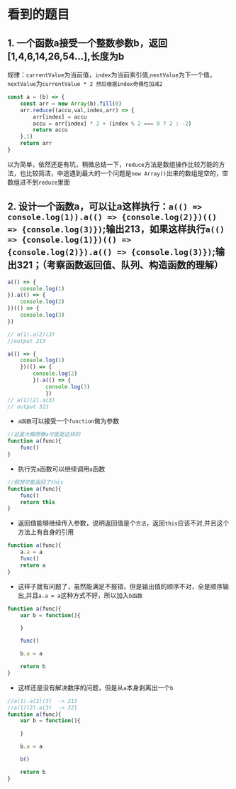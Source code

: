 # 看到的题目

## 1. 一个函数a接受一个整数参数b，返回[1,4,6,14,26,54...],长度为b

规律：`currentValue`为当前值，`index`为当前索引值,`nextValue`为下一个值，`nextValue`为`currentValue * 2 然后根据index奇偶性加减2`

```js
const a = (b) => {
    const arr = new Array(b).fill(0)
    arr.reduce((accu,val,index,arr) => {
        arr[index] = accu
        accu = arr[index] * 2 + (index % 2 === 0 ? 2 : -2)
        return accu
    },1)
    return arr
}
```

以为简单，依然还是有坑，稍微总结一下，`reduce`方法是数组操作比较万能的方法，也比较简洁，中途遇到最大的一个问题是`new Array()`出来的数组是空的，空数组进不到`reduce`里面

## 2. 设计一个函数a，可以让a这样执行：`a(() => console.log(1)).a(() => {console.log(2)})(() => {console.log(3)})`;输出213，如果这样执行`a(() => {console.log(1)})(() => {console.log(2)}).a(() => {console.log(3)})`;输出321；（考察**函数返回值**、**队列**、**构造函数**的理解）

```js
a(() => {
    console.log(1)
}).a(() => {
    console.log(2)
})(() => {
    console.log(3)
})

// a(1).a(2)(3)
//output 213
```

```js
a(() => {
    console.log(1)
    })(() => {
        console.log(2)
        }).a(() => {
            console.log(3)
            })
// a(1)(2).a(3)
// output 321
```

* `a函数`可以接受一个`function`做为参数

```js
//这是大概想像a可能是这样的
function a(func){
    func()
}
```

* 执行完`a`函数可以继续调用`a`函数

```js
//假想可能返回了this
function a(func){
    func()
    return this
}
```

* 返回值能够继续传入参数，说明返回值是个`方法`，返回`this`应该不对,并且这个方法上有自身的引用

```js
function a(func){
    a.a = a
    func()
    return a
}
```

* 这样子就有问题了，虽然能满足不报错，但是输出值的顺序不对，全是顺序输出,并且`a.a = a`这种方式不好，所以加入`b函数`

```js
function a(func){
    var b = function(){

    }

    func()

    b.a = a

    return b
}
```

* 这样还是没有解决数序的问题，但是从`a`本身剥离出一个`b`

```js
//a(1).a(2)(3)  -> 213
//a(1)(2).a(3)  -> 321
function a(func){
    var b = function(){

    }

    b.a = a

    b()

    return b
}
```